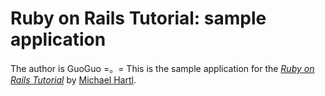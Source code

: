 # Ruby on Rails Tutorial: sample application

The author is GuoGuo =。=
This is the sample application for
the [*Ruby on Rails Tutorial*](http://railstutorial.org/)
by [Michael Hartl](http://michaelhartl.com/).
